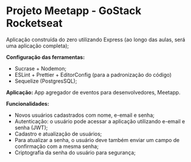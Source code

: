 # Projeto Meetapp - GoStack Rocketseat

Aplicação construída do zero utilizando Express (ao longo das aulas, será uma aplicação completa); 

**Configuração das ferramentas:**
* Sucrase + Nodemon;
* ESLint + Prettier + EditorConfig (para a padronização do código)
* Sequelize (PostgresSQL);

**Aplicação:**
App agregador de eventos para desenvolvedores, Meetapp.

**Funcionalidades:**

* Novos usuários cadastrados com nome, e-email e senha;
* Autenticação: o usuário pode acessar a aplicação utilizando e-email e senha (JWT);
* Cadastro e atualização de usuários;
* Para atualizar a senha, o usuário deve também enviar um campo de confirmação com a mesma senha;
* Criptografia da senha do usuário para segurança;
